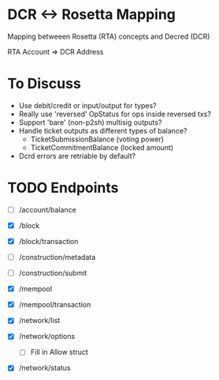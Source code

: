 # DCR <-> Rosetta Mapping

Mapping betweeen Rosetta (RTA) concepts and Decred (DCR)

RTA Account => DCR Address

# To Discuss

- Use debit/credit or input/output for types?
- Really use 'reversed' OpStatus for ops inside reversed txs?
- Support 'bare' (non-p2sh) multisig outputs?
- Handle ticket outputs as different types of balance?
  - TicketSubmissionBalance (voting power) 
  - TicketCommitmentBalance (locked amount)
- Dcrd errors are retriable by default? 

# TODO Endpoints

- [ ] /account/balance
- [x] /block
- [x] /block/transaction
- [ ] /construction/metadata
- [ ] /construction/submit
- [x] /mempool
- [x] /mempool/transaction
- [x] /network/list
- [x] /network/options
  - [ ] Fill in Allow struct
- [x] /network/status



